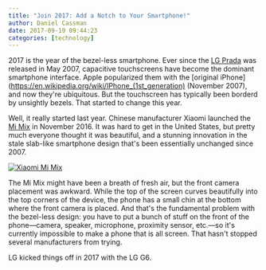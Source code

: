 ```yaml
---
title: "Join 2017: Add a Notch to Your Smartphone!"
author: Daniel Cassman
date: 2017-09-19 09:44:23
categories: [technology]
---
```


2017 is the year of the bezel-less smartphone. Ever since the [LG Prada](https://en.wikipedia.org/wiki/LG_Prada) was released in May 2007, capacitive touchscreens have become the dominant smartphone interface. Apple popularized them with the [original iPhone](https://en.wikipedia.org/wiki/IPhone_(1st_generation) (November 2007), and now they're ubiquitous. But the touchscreen has typically been borderd by unsightly bezels. That started to change this year.

Well, it really started last year. Chinese manufacturer Xiaomi launched the [Mi Mix](http://www.mi.com/en/mix/) in November 2016. It was hard to get in the United States, but pretty much everyone thought it was beautiful, and a stunning innovation in the stale slab-like smartphone design that's been essentially unchanged since 2007.

<a href="https://upload.wikimedia.org/wikipedia/commons/c/c2/Xiaomi_mi_mix_front_view.jpg"><img class="wrapped left" src="https://upload.wikimedia.org/wikipedia/commons/c/c2/Xiaomi_mi_mix_front_view.jpg" title="Xiaomi Mi Mix" style="max-height: 300px"></a>

The Mi Mix might have been a breath of fresh air, but the front camera placement was awkward. While the top of the screen curves beautifully into the top corners of the device, the phone has a small chin at the bottom where the front camera is placed. And that's the fundamental problem with the bezel-less design: you have to put a bunch of stuff on the front of the phone&mdash;camera, speaker, microphone, proximity sensor, etc.&mdash;so it's currently impossible to make a phone that is all screen. That hasn't stopped several manufacturers from trying.

LG kicked things off in 2017 with the LG G6.
